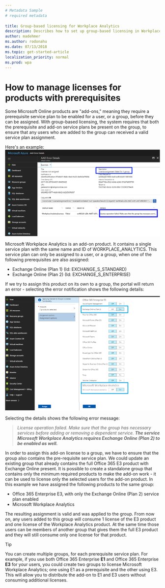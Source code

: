 ```yaml
---
# Metadata Sample
# required metadata

title: Group-based licensing for Workplace Analytics
description: Describes how to set up group-based licensing in Workplace Analytics.
author: madehmer
ms.author: rodonahu
ms.date: 07/13/2018
ms.topic: get-started-article
localization_priority: normal 
ms.prod: wpa
---
```


# How to manage licenses for products with prerequisites
Some Microsoft Online products are "add-ons," meaning they require a prerequisite service plan to be enabled for a user, or a group, before they can be assigned. With group-based licensing, the system requires that both the prerequisite and add-on service plans be present on the group, to ensure that any users who are added to the group can received a valid service plan assignment.

Here's an example:
![Admin center](../Images/WpA/Use/AAD_Group1.png)


Microsoft Workplace Analytics is an add-on product. It contains a single service plan with the same name and ID of WORKPLACE_ANALYTICS. This service plan can only be assigned to a user, or a group, when one of the following prerequisites are also assigned:
- Exchange Online (Plan 1) (Id: EXCHANGE_S_STANDARD)
- Exchange Online (Plan 2) (Id: EXCHANGE_S_ENTERPRISE)

If we try to assign this product on its own to a group, the portal will return an error - selecting the error notification shows the following details:

![Admin center](../Images/WpA/Use/AAD_Group2.png )

Selecting the details shows the following error message:
> _License operation failed. Make sure that the group has necessary services before adding or removing a dependent service. **The service Microsoft Workplace Analytics requires Exchange Online (Plan 2) to be enabled as well.**_

In order to assign this add-on license to a group, we have to ensure that the group also contains the pre-requisite service plan. We could update an existing group that already contains the full Office 365 E3 product with Exchange Online present.
It is possible to create a standalone group that contains only the minimum required products to make the add-on work - it can be used to license only the selected users for the add-on product. In this example we have assigned the following products to the same group:

- Office 365 Enterprise E3, with only the Exchange Online (Plan 2) service plan enabled
- Microsoft Workplace Analytics

The resulting assignment is valid and was applied to the group. From now on, any users added to this group will consume 1 license of the E3 product and one license of the Workplace Analytics product. At the same time those users can be members of another group that gives them the full E3 product and they will still consume only one license for that product.

>[!Tip]
>You can create multiple groups, for each prerequisite service plan. For example, if you use both Office 365 Enterprise **E1** and Office 365 Enterprise **E3** for your users, you could create two groups to license Microsoft Workplace Analytics; one using E1 as a prerequisite and the other using E3. This will allow you to distribute the add-on to E1 and E3 users without consuming additional licenses.

